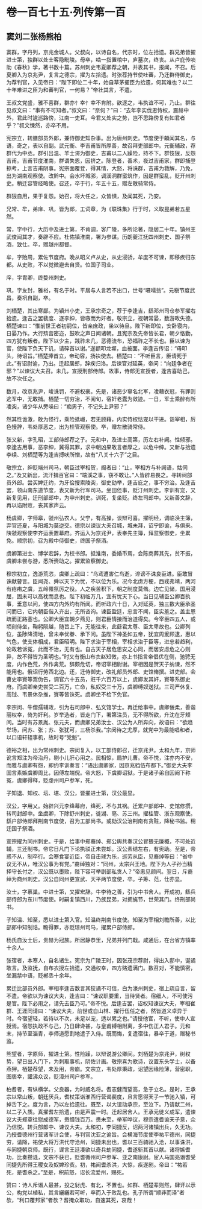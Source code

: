 # 卷一百七十五·列传第一百

## 窦刘二张杨熊柏

窦群，字丹列，京兆金城人。父叔向，以诗自名，代宗时，位左拾遗。群兄弟皆擢进士第，独群以处士客隐毗陵。母卒，啮一指置棺中，庐墓次，终丧。从卢庇传啖助《春秋》学，著书数十篇。苏州刺史韦夏卿荐之朝，并表其书，报闻，不召。后夏卿入为京兆尹，复言之德宗，擢为左拾遗。时张荐持节使吐蕃，乃迁群侍御史，为荐判官，入见帝曰：“陛下即位二十年，始自草茅擢臣为拾遗，何其难也？以二十年难进之臣为和蕃判官，一何易？”帝壮其言，不遣。

王叔文党盛，雅不喜群，群亦忄幸忄幸不肯附。欲逐之，韦执谊不可，乃止。群往见叔文曰：“事有不可知者。”叔文曰：“奈何？”曰：“去年李实伐恩恃权，震赫中外，君此时逡巡路傍，江南一吏耳。今君又处实之势，岂不思路傍复有如君者乎？”叔文悚然，亦卒不用。

宪宗立，转膳部员外郎，兼侍御史知杂事。出为唐州刺史。节度使于頔闻其名，与语，奇之，表以自副。武元衡、李吉甫皆所厚善，故召拜吏部郎中。元衡辅政，荐群代为中丞。群引吕温、羊士谔为御史，吉甫以二人躁险，持不下。群忮狠，反怨吉甫。吉甫节度淮南，群谓失恩，因挤之。陈登者，善术，夜过吉甫家，群即捕登掠考，上言吉甫阴事。宪宗面覆登，得其情，大怒，将诛群，吉甫为救解，乃免，出为湖南观察使。改黔中。会水坏城郛，调溪洞群蛮筑作，因是群蛮乱，贬开州刺史。稍迁容管经略使。召还，卒于行，年五十五，赠左散骑常侍。

群狠自用，果于复怨。始召，将大任之，众皆惧，及闻其死，乃安。

兄常、牟，弟庠、巩，皆为郎，工词章，为《联珠集》行于时，义取昆弟若五星然。

常，字中行，大历中及进士第，不肯调，客广陵，多所论著，隐居二十年。镇州王武俊闻其才，奏辟不应。杜佑镇淮南，署为参谋。历朗夔江抚四州刺史、国子祭酒，致仕。卒，赠越州都督。

牟，字贻周，累佐节度府。晚从昭义卢从史，从史浸骄，牟度不可谏，即移疾归东都。从史败，不以觉微避去自贤。位国子司业。

庠，字胄卿，终婺州刺史。

巩，字友封，雅裕，有名于时。平居与人言若不出口，世号“嗫嚅翁”。元稹节度武昌，奏巩自副，卒。

刘栖楚，其出寒鄙。为镇州小吏，王承宗奇之，荐于李逢吉，繇邓州司仓参军擢右拾遗。逢吉之罢裴度、逐李绅，皆嗾而为奸者。敬宗立，视朝常晏，数游畋失德。栖楚谏曰：“惟前世王者初嗣位，皆亲庶政，坐以待旦。陛下新即位，安卧寝内，日晏乃作。大行殡宫密迩，鼓吹之声日闻诸朝。且宪宗及先帝皆长君，朝夕恪勤，四方犹有叛者。陛下以少主，践祚未几，恶德流布，恐福祚之不长也。臣以谏为官，使陛下负天下讥，请碎首以谢。”遂额叩龙墀，血被面。李逢吉传诏：“毋叩头，待诏旨。”栖楚捧首立，帝动容，扬袂使去。栖楚曰：“不听臣言，臣请死于此。”有诏尉谕，乃出。迁起居郎，辞疾归洛。后谏官对延英，帝问：“向廷争者在邪？”以谏议大夫召。未几，宣授刑部侍郎。故事，侍郎无宣授者，逢吉喜助己，故不次任之。

数月，改京兆尹，峻诛罚，不避权豪。先是，诸恶少窜名北军，凌藉衣冠，有罪则逃军中，无敢捕。栖楚一切穷治，不阅旬，宿奸老蠹为敛迹。一日，军士乘醉有所凌突，诸少年从旁噪曰：“痴男子，不记头上尹邪？”

然其性诡激，敢为怪行，乘险抵巇，若无顾藉，内实恃权怙宠以干进。诣宰相，厉色慢辞，韦处厚恶之，出为桂管观察使。卒，赠左散骑常侍。

张又新，字孔昭，工部侍郎荐之子。元和中，及进士高第，历左右补阙。性倾邪。李逢吉用事，恶李绅，冀得其罪，求中朝凶果敢言者厚之，以危中绅。又新与拾遗李续、刘栖楚等为逢吉搏吠所憎，故有“八关十六子”之目。

敬宗立，绅贬端州司马，朝臣过宰相贺，阍者曰：“止，宰相方与补阙语，姑伺之。”及又新出，流汗揖百官曰：“端溪之事，窃不敢让。”人皆辟易畏之。寻转祠部员外郎。尝买婢迁约，为牙侩搜索陵突，御史劾举，逢吉庇之，事不穷治。及逢吉罢，领山南东道节度，表又新为行军司马。坐田伾事，贬汀州刺史。李训有宠，又新复见用，迁刑部郎中，为申州刺史。训死，复坐贬。终左司郎中。又新善文辞，再以谄附败，丧其家声云。

杨虞卿，字师皋，虢州弘农人。父宁，有高操，谈辩可喜。擢明经，调临涣主簿，弃官还夏，与阳城为莫逆交。德宗以谏议大夫召城，城未拜，诏宁即谕，与俱来。陕虢观察使李齐运表置幕府。齐运入为京兆尹，表奉先主簿，拜监察御史，坐累免。顺宗初，召为殿中侍御史，终国子祭酒。

虞卿第进士、博学宏辞，为校书郎。抵淮南，委婚币焉，会陈商葬其先，贫不振，虞卿未尝与游，悉所赍助之。擢累监察御史。

穆宗初立，逸游荒恣，虞卿上疏曰：“乌鸢遭害仁鸟逝，诽谤不诛良臣进。臣敢冒诛献瞽言。臣闻尧、舜以天下为忧，不以位为乐。况今北虏方梗，西戎弗靖，两河有疮痏之虞，五岭罹氛厉之役。人之疾苦积下，朝之制度莫脩。边亡见储，国用浸屈，固未可以高枕而息也。陛下初临万几，宜有忧天下心。当日见辅臣公卿百执事，垂意以问，使四方内外灼有所闻。而听政六十日，入对延英，独三数大臣承圣问而已，它内朝臣偕入齐出，无所咨询。谏臣盈廷，忠言不闻，臣实羞之。盖主恩疏而正路塞也。公卿大臣宜朝夕燕见，则君臣情接而治道得矣。今宰臣四五人，或顷刻侍坐，鞠躬陨越，随旨上下，无能往来，此繇君太尊、臣太卑故也。公卿列位，虽陟降清地，曾未奉优眷、承下问。虽陛下神圣如五帝，犹宜周爰顾逮，惠以气色，使支体相成，君臣昭明。陛下求治于宰相，宰相求治于臣等，进忠若趋利，论政若诉冤，此而不治，无有也。自古天子居危思安之心同，而居安虑危之心则异，故不得皆为圣明也。”时又有衡山布衣赵知微，亦上书指言帝倡优在侧，驰骋无度，内作色荒，外作禽荒。辞颇危切，帝诏宰相尉谢。宰相因是贺天子纳谏，然不能用也。俄诏行劳西北边。还，迁侍御史，改礼部员外郎、史馆脩撰。进吏部。会曹史李賨等鬻伪告，调官六十五员，赃千六百万以上，虞卿发其奸，賨等系御史府。而虞卿亲吏尝受二百万，亡命，私奴受三十万，虞卿缚奴送狱。三司严休复、高钺、韦景休杂推，賨等皆诛死。虞卿坐不检下免官。

李宗闵、牛僧孺辅政，引为右司郎中、弘文馆学士。再迁给事中。虞卿佞柔，善谐丽权幸，倚为奸利。岁举选者，皆走门下，署第注员，无不得所欲，升沈在牙颊间。当时有苏景胤、张元夫，而虞卿兄弟汝士、汉公为人所奔向，故语曰：“欲趋举场，问苏、张；苏、张犹可，三杨杀我。”宗闵待之尤厚，就党中为最能唱和者，以口语轩轾事机，故时号“党魁”。

德裕之相，出为常州刺史。宗闵复入，以工部侍郎召，迁京兆尹。太和九年，京师讹言郑注为帝治丹，剔小儿肝心用之。民相惊，扃护儿曹。帝不悦，注亦内不安，而雅与虞卿有怨，即约李训奏言：“语出虞卿家，因京兆驺伍布都下。”御史大夫李固言素嫉虞卿周比，因傅左端倪。帝大怒，下虞卿诏狱。于是诸子弟自囚阙下称冤，虞卿得释，贬虔州司户参军，死。

子知退、知权、坛、堪、汉公，皆擢进士第，汉公最显。

汉公，字用乂。始辟兴元李绛幕府，绛死，不与其祸。迁累户部郎中、史馆修撰，转司封郎中。坐虞卿，下除舒州刺史，徙湖、亳、苏三州。擢桂管、浙东观察使。繇户部侍郎拜荆南节度使，召为工部尚书。或劾汉公治荆南有贪赃，降秘书监。稍迁国子祭酒。

宣宗擢为同州刺史。于是，给事中郑裔绰、郑公舆共奏汉公冒猥无廉概，不可处近辅，三还制书。帝它日凡门下论执驳正未尝却。汉公素结左右，有奥助。至是，帝惑不从，制卒行。会寒食宴近臣，帝自击球为乐，巡劳从臣，见裔绰等曰：“省中议无不从，唯汉公事为有党。”裔绰独对：“同州，太宗兴王地。陛下为人子孙当精择守长付之，汉公既以墨败，陛下容可举剧部私贪人？”帝恚见颜间。翌日，斥裔绰为商州刺史。汉公自同州更宣武、天平两节度使，卒。子筹、范，仕亦显。

汝士，字慕巢。中进士第，又擢宏辞。牛李待之善，引为中书舍人。开成初，繇兵部侍郎为东川节度使。时嗣复镇西川，乃族昆弟，对拥旄节，世荣其门。终刑部尚书。

子知温、知至，悉以进士第入官。知温终荆南节度使。知至为宰相刘瞻所善，以比部郎中知制诰。瞻得罪，亦贬琼州司马，擢累户部侍郎。

杨氏自汝士后，贵赫为冠族。所居静恭里，兄弟并列门戟。咸通后，在台省方镇率十余人。

张宿者，本寒人，自名诸生。宪宗为广陵王时，因张茂宗荐尉，得出入邸中，诞谲敢言。及监抚，自布衣授左拾遗，交通权幸，四方赂遗满门。数召对，不能慎密，坐漏禁中语，贬郴丞十余年。

累迁比部员外郎。宰相李逢吉数言其狡谲不可信，白为濠州刺史，宿上疏自言，留不遣。帝欲以为谏议大夫，逢吉曰：“谏议职要重，当待贤者。宿细人，不可使污是官。陛下必用之，请先去臣乃可。”帝不悦。后逢吉罢，诏权知谏议大夫，宰相崔群、王涯同请曰：“谏议大夫，前世或自山林、擢行伍任之者，然皆道义卓异于时。今宿望轻，若待以不次，未足以宠，适以累之也。”请授他官，不听，使中人宣授焉。宿怨执政不与己，乃日肆谗甚，与皇甫镈相附离，多中伤正人君子。元和末，持节至淄青，李师道愿割地遣子入侍。既而悔，复遣宿往，暴卒于道，赠秘书监。

熊望者，字原师，擢进士第。性险躁，以辩说游公卿间。刘栖楚为京兆尹，树权势，望日出入门下，为刺取事机，阴佐计画。敬宗喜为歌诗，议置东头学士，以备燕狎。栖楚荐望，未及用，帝崩。文宗立，韦处厚秉政，诏望因缘险薄，营密职，图亵幸，讙沸众议，贬漳州司户参军。

柏耆者，有纵横学。父良器，为时威名将。耆志健而望高，急于立名。是时，王承宗以常山叛，朝廷厌兵，耆杖策诣淮西行营谒裴度，且言愿得天子一节驰入镇，可掉舌下之。度为言，乃以左拾遗往。既至，以大谊动承宗，至泣下。乃请献二州，以二子入质。真擢耆左拾遗，由是声震一时。迁起居舍人。王承元徙义成军，遣谏议大夫郑覃往慰成德军，赉缗钱百万。赉未至，举军哗议，穆宗遣耆谕天子意，众乃信悦。转兵部郎中、谏议大夫。太和初，李同捷反，诏两河诸镇出兵，久无功。乃授耆德州行营诸军计会使，与判官沈亚之谕旨。会横海节度使李祐平德州，同捷穷，请降，祐使大将万洪代守沧州，同捷未出也，耆以三百骑驰入沧，以事诛洪，与同捷朝京师。既行，谍言王廷凑欲以奇兵劫同捷，耆遂斩其首以献。诸将嫉耆功，比奏攒诋，文宗不获已，贬耆循州司户参军、亚之南康尉。宦人马国亮谮耆受同捷先所得王稷女及奴婢珍赀。初，祐闻耆杀洪，大惊，疾遂剧。帝曰：“祐若死，是耆杀之。”至是，积前怒，诏长流爱州，赐死。

赞曰：诗人斥谮人最甚，投之豺虎、有北，不置也。如群、栖楚辈则然，肆讦以示公，构党以植私，其言纚纚若可听，卒而入于败乱也。孔子所谓“顺非而泽”者欤，“利口覆邦家”者欤？耆掩众取功，自速其死，哀哉！
